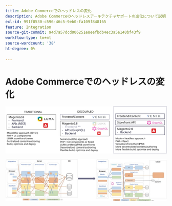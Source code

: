 ```yaml
---
title: Adobe Commerceでのヘッドレスの変化
description: Adobe Commerceのヘッドレスアーキテクチャサポートの進化について説明します。
exl-id: 991f0530-c596-46c5-9eb0-fa109f848165
feature: Integration
source-git-commit: 94d7a57dcd006251e8eefbdb4ec3a5e140bf43f9
workflow-type: tm+mt
source-wordcount: '38'
ht-degree: 0%

---
```


# Adobe Commerceでのヘッドレスの変化

![従来のコマースアーキテクチャ、切り離し可能なアーキテクチャ、ヘッドレスなコマースアーキテクチャの比較](../../../assets/playbooks/headless-evolution-table.svg)

![従来のコマースアーキテクチャ、切り離し可能なアーキテクチャ、ヘッドレスなコマースアーキテクチャの比較](../../../assets/playbooks/headless-evolution-diagram.svg)
